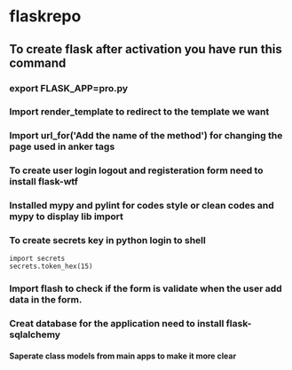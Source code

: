 # flaskrepo
## To create flask after activation you have run this command

### export FLASK_APP=pro.py

### Import render_template to redirect to the template we want

### Import url_for('Add the name of the method') for changing the page used in anker tags

### To create user login logout and registeration form need to install flask-wtf

### Installed mypy and pylint for codes style or clean codes and mypy to display lib import

### To create secrets key in python login to shell
	import secrets
	secrets.token_hex(15)

### Import flash to check if the form is validate when the user add data in the form.

### Creat database for the application need to install flask-sqlalchemy
#### Saperate class models from main apps to make it more clear